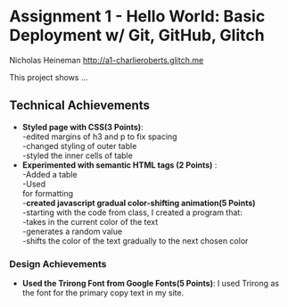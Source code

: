 Assignment 1 - Hello World: Basic Deployment w/ Git, GitHub, Glitch
===

Nicholas Heineman
http://a1-charlieroberts.glitch.me

This project shows ...

## Technical Achievements
- **Styled page with CSS(3 Points)**:<br>
-edited margins of h3 and p to fix spacing<br>
-changed styling of outer table<br>
-styled the inner cells of table <br>
- **Experimented with semantic HTML tags (2 Points)** : <br>
-Added a table<br>
-Used <br> for formatting  <br>
-**created javascript gradual color-shifting animation(5 Points)**<br>
-starting with the code from class, I created a program that:<br>
-takes in the current color of the text<br>
-generates a random value<br>
-shifts the color of the text gradually to the next chosen color<br>


### Design Achievements
- **Used the Trirong Font from Google Fonts(5 Points)**: I used Trirong as the font for the primary copy text in my site.<br>
